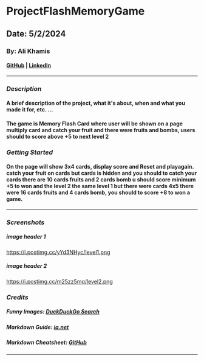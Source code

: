 # ProjectFlashMemoryGame

## Date: 5/2/2024

### By: Ali Khamis

#### [GitHub](https://github.com/ali5amis) | [LinkedIn](https://www.linkedin.com/in/3li-jaafar/)

---

### **_Description_**

#### A brief description of the project, what it's about, when and what you made it for, etc. ...

#### The game is Memory Flash Card where user will be shown on a page multiply card and catch your fruit and there were fruits and bombs, users should to score above +5 to next level 2

### **_Getting Started_**

#### On the page will show 3x4 cards, display score and Reset and playagain. catch your fruit on cards but cards is hidden and you should to catch your cards there are 10 cards fruits and 2 cards bomb u should score minimum +5 to won and the level 2 the same level 1 but there were cards 4x5 there were 16 cards fruits and 4 cards bomb, you should to score +8 to won a game.

---

### **_Screenshots_**

##### image header 1

https://i.postimg.cc/yYd3NHyc/level1.png

##### image header 2

https://i.postimg.cc/m25zz5mq/level2.png

### **_Credits_**

##### Funny Images: [DuckDuckGo Search](http://www.duckduckgo.com)

##### Markdown Guide: [ia.net](https://ia.net/writer/support/general/markdown-guide)

##### Markdown Cheatsheet: [GitHub](https://guides.github.com/pdfs/markdown-cheatsheet-online.pdf)

---
